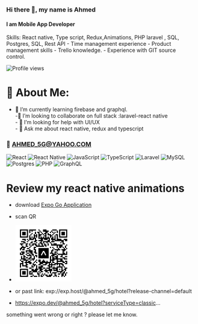 ### Hi there 👋, my name is Ahmed

#### I am Mobile App Developer

Skills: React native, Type script, Redux,Animations, PHP laravel , SQL, Postgres, SQL, Rest API - Time management experience - Product management skills - Trello knowledge. - Experience with GIT source control.

![Profile views](https://gpvc.arturio.dev/ahmed-5g)

# 💫 About Me:

- 🌱 I’m currently learning firebase and graphql.<br>-👯 I’m looking to collaborate on full stack :laravel-react native<br>- 🤔 I’m looking for help with UI/UX<br>- 💬 Ask me about react native, redux and typescript<br>

### 📧 AHMED_5G@YAHOO.COM

![React](https://img.shields.io/badge/react-%2320232a.svg?style=for-the-badge&logo=react&logoColor=%2361DAFB) ![React Native](https://img.shields.io/badge/react_native-%2320232a.svg?style=for-the-badge&logo=react&logoColor=%2361DAFB) ![JavaScript](https://img.shields.io/badge/javascript-%23323330.svg?style=for-the-badge&logo=javascript&logoColor=%23F7DF1E) ![TypeScript](https://img.shields.io/badge/typescript-%23007ACC.svg?style=for-the-badge&logo=typescript&logoColor=white) ![Laravel](https://img.shields.io/badge/laravel-%23FF2D20.svg?style=for-the-badge&logo=laravel&logoColor=white) ![MySQL](https://img.shields.io/badge/mysql-%2300f.svg?style=for-the-badge&logo=mysql&logoColor=white) ![Postgres](https://img.shields.io/badge/postgres-%23316192.svg?style=for-the-badge&logo=postgresql&logoColor=white) ![PHP](https://img.shields.io/badge/php-%23777BB4.svg?style=for-the-badge&logo=php&logoColor=white) ![GraphQL](https://img.shields.io/badge/-GraphQL-E10098?style=for-the-badge&logo=graphql&logoColor=white)

# Review my react native animations

- download <a href="https://expo.dev/client">Expo Go Application</a>
- scan QR

- <a href="exp://exp.host/@ahmed_5g/hotel?release-channel=default">
     <img
     width=150 height= 150
      src="./images/hotelanimation.svg">
  </a>

- or past link:
  exp://exp.host/@ahmed_5g/hotel?release-channel=default

- https://expo.dev/@ahmed_5g/hotel?serviceType=classic...

something went wrong or right ? please let me know.
